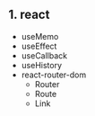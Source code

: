 ## 1. react
- useMemo
- useEffect
- useCallback
- useHistory
- react-router-dom
  -  Router
  -  Route
  -  Link
